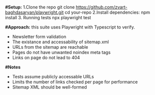 **#Setup:**
1.Clone the repo
git clone https://github.com/zvart-baghdasaryan/playwright.git
cd your-repo
2.Install dependencies:
npm install
3. Running tests
npx playwright test

**#Approach:**
this suite uses Playwright with Typescript to verify.
- Newsletter form validation
- The existance and accessability of sitemap.xml
- URLs from the sitemap are reachable
- Pages do not have unwanted noindex meta tags
- Links on page do not lead to 404

**#Notes**
- Tests assume publicly accessable URLs
- Limits the number of links checked per page for performance
- Sitemap XML should be well-formed
